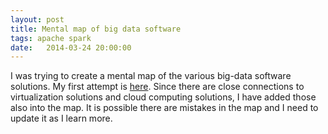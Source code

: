 ```yaml
---
layout: post
title: Mental map of big data software
tags: apache spark
date:   2014-03-24 20:00:00
---
```


I was trying to create a mental map of the various big-data software solutions.
My first attempt is [here][mentalmap]. Since there are close connections to
virtualization solutions and cloud computing solutions, I have added those also
into the map. It is possible there are mistakes in the map and I need to update
it as I learn more.

[mentalmap]: https://raw.githubusercontent.com/manku-timma/manku-timma.github.io/master/images/bigdata.jpg
